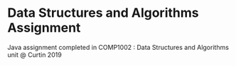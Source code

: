 # Data Structures and Algorithms Assignment
Java assignment completed in COMP1002 : Data Structures and Algorithms unit  @ Curtin 2019
